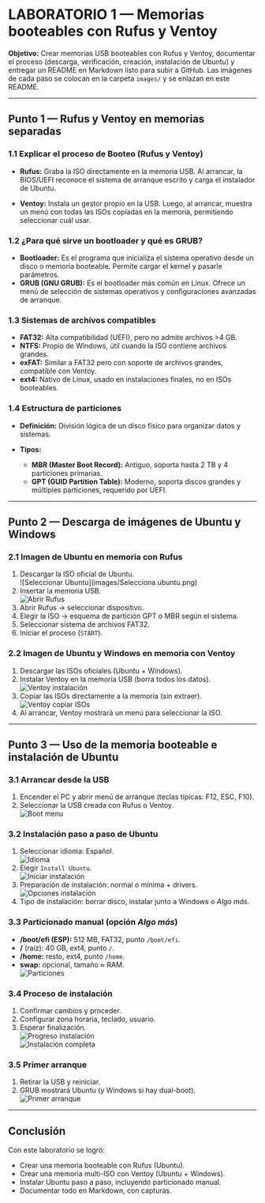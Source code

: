 # LABORATORIO 1 — Memorias booteables con Rufus y Ventoy

**Objetivo:** Crear memorias USB booteables con Rufus y Ventoy, documentar el proceso (descarga, verificación, creación, instalación de Ubuntu) y entregar un README en Markdown listo para subir a GitHub. Las imágenes de cada paso se colocan en la carpeta `images/` y se enlazan en este README.

---

## Punto 1 — Rufus y Ventoy en memorias separadas

### 1.1 Explicar el proceso de Booteo (Rufus y Ventoy)

* **Rufus:** Graba la ISO directamente en la memoria USB. Al arrancar, la BIOS/UEFI reconoce el sistema de arranque escrito y carga el instalador de Ubuntu.  

* **Ventoy:** Instala un gestor propio en la USB. Luego, al arrancar, muestra un menú con todas las ISOs copiadas en la memoria, permitiendo seleccionar cuál usar.  

### 1.2 ¿Para qué sirve un bootloader y qué es GRUB?

* **Bootloader:** Es el programa que inicializa el sistema operativo desde un disco o memoria booteable. Permite cargar el kernel y pasarle parámetros.
* **GRUB (GNU GRUB):** Es el bootloader más común en Linux. Ofrece un menú de selección de sistemas operativos y configuraciones avanzadas de arranque.  

### 1.3 Sistemas de archivos compatibles

* **FAT32:** Alta compatibilidad (UEFI), pero no admite archivos >4 GB.  
* **NTFS:** Propio de Windows, útil cuando la ISO contiene archivos grandes.  
* **exFAT:** Similar a FAT32 pero con soporte de archivos grandes, compatible con Ventoy.  
* **ext4:** Nativo de Linux, usado en instalaciones finales, no en ISOs booteables.  

### 1.4 Estructura de particiones

* **Definición:** División lógica de un disco físico para organizar datos y sistemas.
* **Tipos:**

  * **MBR (Master Boot Record):** Antiguo, soporta hasta 2 TB y 4 particiones primarias.  
  * **GPT (GUID Partition Table):** Moderno, soporta discos grandes y múltiples particiones, requerido por UEFI.  

---

## Punto 2 — Descarga de imágenes de Ubuntu y Windows

### 2.1 Imagen de Ubuntu en memoria con Rufus

1. Descargar la ISO oficial de Ubuntu.  
   ![Seleccionar Ubuntu](images/Selecciona ubuntu.png)
2. Insertar la memoria USB.  
   ![Abrir Rufus](images/Abrir_rufus.png)
3. Abrir Rufus → seleccionar dispositivo.  
4. Elegir la ISO → esquema de partición GPT o MBR según el sistema.  
5. Seleccionar sistema de archivos FAT32.  
6. Iniciar el proceso (`START`).  

### 2.2 Imagen de Ubuntu y Windows en memoria con Ventoy

1. Descargar las ISOs oficiales (Ubuntu + Windows).  
2. Instalar Ventoy en la memoria USB (borra todos los datos).  
   ![Ventoy instalación](images/03_ventoy_install.png)  
3. Copiar las ISOs directamente a la memoria (sin extraer).  
   ![Ventoy copiar ISOs](images/04_ventoy_copied_isos.png)  
4. Al arrancar, Ventoy mostrará un menú para seleccionar la ISO.  

---

## Punto 3 — Uso de la memoria booteable e instalación de Ubuntu

### 3.1 Arrancar desde la USB

1. Encender el PC y abrir menú de arranque (teclas típicas: F12, ESC, F10).  
2. Seleccionar la USB creada con Rufus o Ventoy.  
   ![Boot menu](images/05_boot_menu.png)  

### 3.2 Instalación paso a paso de Ubuntu

1. Seleccionar idioma: Español.  
   ![Idioma](images/06_ubuntu_lang.png)  
2. Elegir `Install Ubuntu`.  
   ![Iniciar instalación](images/07_install_start.png)  
3. Preparación de instalación: normal o mínima + drivers.  
   ![Opciones instalación](images/08_install_options.png)  
4. Tipo de instalación: borrar disco, instalar junto a Windows o *Algo más*.  

### 3.3 Particionado manual (opción *Algo más*)

* **/boot/efi (ESP):** 512 MB, FAT32, punto `/boot/efi`.  
* **/** (raíz): 40 GB, ext4, punto `/`.  
* **/home:** resto, ext4, punto `/home`.  
* **swap:** opcional, tamaño ≈ RAM.  
  ![Particiones](images/09_partition_table.png)  

### 3.4 Proceso de instalación

1. Confirmar cambios y proceder.  
2. Configurar zona horaria, teclado, usuario.  
3. Esperar finalización.  
   ![Progreso instalación](images/10_install_progress.png)  
   ![Instalación completa](images/11_install_complete.png)  

### 3.5 Primer arranque

1. Retirar la USB y reiniciar.  
2. GRUB mostrará Ubuntu (y Windows si hay dual-boot).  
   ![Primer arranque](images/12_first_boot.png)  

---

## Conclusión

Con este laboratorio se logró:

* Crear una memoria booteable con Rufus (Ubuntu).
* Crear una memoria multi-ISO con Ventoy (Ubuntu + Windows).
* Instalar Ubuntu paso a paso, incluyendo particionado manual.
* Documentar todo en Markdown, con capturas.
